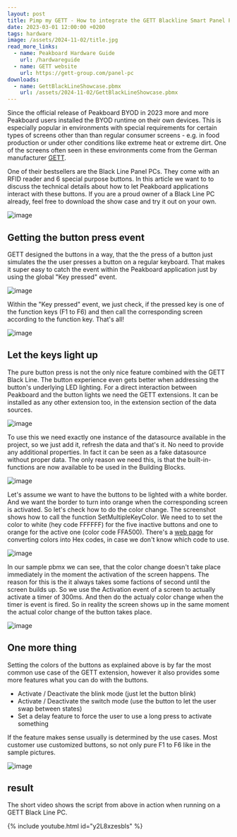 ```yaml
---
layout: post
title: Pimp my GETT - How to integrate the GETT Blackline Smart Panel PC with Peakboard 
date: 2023-03-01 12:00:00 +0200
tags: hardware
image: /assets/2024-11-02/title.jpg
read_more_links:
  - name: Peakboard Hardware Guide
    url: /hardwareguide
  - name: GETT website
    url: https://gett-group.com/panel-pc
downloads:
  - name: GettBlackLineShowcase.pbmx
    url: /assets/2024-11-02/GettBlackLineShowcase.pbmx
---
```

Since the official release of Peakboard BYOD in 2023 more and more Peakboard users installed the BYOD runtime on their own devices. This is especially popular in environments with special requirements for certain types of screens other than than regular consumer screens - e.g. in food production or under other conditions like extreme heat or extreme dirt.
One of the screens often seen in these environments come from the German manufacturer [GETT](https://gett-group.com/panel-pc).

One of their bestsellers are the Black Line Panel PCs. They come with an RFID reader and 6 special purpose buttons. In this article we want to to discuss the technical details about how to let Peakboard applications interact with these buttons. If you are a proud owner of a Black Line PC already, feel free to download the show case and try it out on your own. 

![image](/assets/2024-11-02/010.jpeg)

## Getting the button press event

GETT designed the buttons in a way, that the the press of a button just simulates the the user presses a button on a regular keyboard. That makes it super easy to catch the event within the Peakboard application just by using the global "Key pressed" event.

![image](/assets/2024-11-02/020.png)

Within the "Key pressed" event, we just check, if the pressed key is one of the function keys (F1 to F6) and then call the corresponding screen according to the function key. That's all!

![image](/assets/2024-11-02/030.png)

## Let the keys light up

The pure button press is not the only nice feature combined with the GETT Black Line. The button experience even gets better when addressing the button's underlying LED lighting. For a direct interaction between Peakboard and the button lights we need the GETT extensions. It can be installed as any other extension too, in the extension section of the data sources.

![image](/assets/2024-11-02/040.png)

To use this we need exactly one instance of the datasource available in the project, so we just add it, refresh the data and that's it. No need to provide any additional properties. In fact it can be seen as a fake datasource without proper data. The only reason we need this, is that the built-in-functions are now available to be used in the Building Blocks. 

![image](/assets/2024-11-02/050.png)

Let's assume we want to have the buttons to be lighted with a white border. And we want the border to turn into orange when the corresponding screen is activated. So let's check how to do the color change. The screenshot shows how to call the function SetMultipleKeyColor. We need to to set the color to white (hey code FFFFFF) for the five inactive buttons and one to orange for the active one (color code FFA500). There's a [web page](https://www.rapidtables.com/convert/color/hex-to-rgb.html) for converting colors into Hex codes, in case we don't know which code to use. 

![image](/assets/2024-11-02/060.png)

In our sample pbmx we can see, that the color change doesn't take place immediately in the moment the activation of the screen happens. The reason for this is the it always takes some factions of second until the screen builds up. So we use the Activation event of a screen to actually activate a timer of 300ms. And then do the actualy color change when the timer is event is fired. So in reality the screen shows up in the same moment the actual color change of the button takes place.

![image](/assets/2024-11-02/070.png)

## One more thing

Setting the colors of the buttons as explained above is by far the most common use case of the GETT extension, however it also provides some more features what you can do with the buttons.

* Activate / Deactivate the blink mode (just let the button blink)
* Activate / Deactivate the switch mode (use the button to let the user swap between states)
* Set a delay feature to force the user to use a long press to activate something

If the feature makes sense usually is determined by the use cases. Most customer use customized buttons, so not only pure F1 to F6 like in the sample pictures.

![image](/assets/2024-11-02/080.png)

## result

The short video shows the script from above in action when running on a GETT Black Line PC.

{% include youtube.html id="y2L8xzesbls" %}



